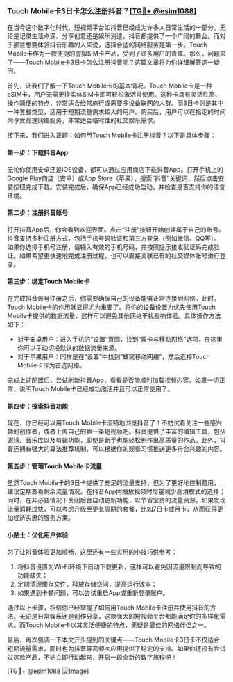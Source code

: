 ### Touch Mobile卡3日卡怎么注册抖音？[[TG💪+ @esim1088](https://t.me/s/esim1088)]

在当今这个数字化时代，短视频平台如抖音已经成为许多人日常生活的一部分。无论是记录生活点滴、分享创意还是娱乐消遣，抖音都提供了一个广阔的舞台。而对于那些想要体验抖音乐趣的人来说，选择合适的网络服务是第一步。Touch Mobile卡作为一款便捷的虚拟SIM卡产品，受到了许多用户的青睐。那么，问题来了——Touch Mobile卡3日卡怎么注册抖音呢？这篇文章将为你详细解答这一疑问。

首先，让我们了解一下Touch Mobile卡的基本情况。Touch Mobile卡是一种eSIM卡，用户无需更换实体SIM卡即可轻松激活并使用。这种卡具有灵活性高、操作简便的特点，非常适合经常旅行或需要多设备联网的人群。而3日卡则是其中一种套餐类型，适用于短期流量需求较大的用户。购买后，用户可以在指定的时间内享受高速网络服务，非常适合临时性的社交娱乐需求。

接下来，我们进入正题：如何用Touch Mobile卡注册抖音？以下是具体步骤：

#### **第一步：下载抖音App**

无论你使用安卓还是iOS设备，都可以通过应用商店下载抖音App。打开手机上的Google Play商店（安卓）或App Store（苹果），搜索“抖音”关键词，然后点击安装按钮完成下载。安装完成后，确保App已经成功启动，并检查是否支持你的语言环境。

#### **第二步：注册抖音账号**

打开抖音App后，你会看到欢迎界面。点击“注册”按钮开始创建属于自己的账号。抖音支持多种注册方式，包括手机号码验证和第三方登录（例如微信、QQ等）。如果你选择手机号注册，请输入有效的手机号码，并按照提示接收验证码完成验证。如果希望更快速地完成注册过程，也可以直接关联已有的社交媒体账号进行登录。

#### **第三步：绑定Touch Mobile卡**

在完成抖音账号注册之后，你需要确保自己的设备能够正常连接到网络。此时，Touch Mobile卡的作用就显得尤为重要了。将你的设备设置为优先使用Touch Mobile卡提供的数据流量，这样可以避免其他网络干扰影响体验。具体操作方法如下：

- 对于安卓用户：进入手机的“设置”页面，找到“双卡与移动网络”选项，在这里你可以手动切换默认的数据流量来源。
- 对于苹果用户：同样是在“设置”中找到“蜂窝移动网络”，然后选择Touch Mobile卡作为首选网络。

完成上述配置后，尝试刷新抖音App，看看是否能顺利加载视频内容。如果一切正常，说明Touch Mobile卡已经成功激活并且可以正常使用了。

#### **第四步：探索抖音功能**

现在，你已经可以用Touch Mobile卡流畅地浏览抖音了！不妨试着关注一些感兴趣的创作者，或者上传自己的第一条短视频吧。抖音提供了丰富的编辑工具，包括滤镜、音乐库以及剪辑功能，即使是新手也能轻松制作出高质量的作品。此外，抖音还拥有强大的算法推荐机制，可以根据你的观看习惯推送更多符合兴趣的内容。

#### **第五步：管理Touch Mobile卡流量**

虽然Touch Mobile卡的3日卡提供了充足的流量支持，但为了更好地控制费用，建议定期查看剩余流量情况。在抖音App内播放视频时尽量减少高清模式的选择；同时，在非必要情况下关闭后台自动更新功能，以节省宝贵的流量资源。如果发现流量消耗过快，可以考虑升级至更长周期的套餐，比如7日卡或月卡，从而获得更加经济实惠的服务方案。

#### **小贴士：优化用户体验**

为了让抖音体验更加顺畅，这里还有一些实用的小技巧供参考：
1. 将抖音设置为Wi-Fi环境下自动下载更新，这样可以避免因流量限制而导致的功能缺失；
2. 定期清理缓存文件，释放存储空间，提高运行效率；
3. 如果遇到卡顿问题，可以尝试重启App或重新登录账户。

通过以上步骤，相信你已经掌握了如何用Touch Mobile卡注册并使用抖音的方法。无论是日常娱乐还是创作分享，这款强大的短视频平台都能满足你的多样化需求。而Touch Mobile卡以其灵活便捷的特点，无疑是最佳的网络伴侣之一。

最后，再次强调一下本文开头提到的关键点——Touch Mobile卡3日卡不仅适合短期流量需求，同时也为抖音等高频次应用提供了稳定的支持。如果你还没有尝试过这款产品，不妨立即行动起来，开启一段全新的数字旅程吧！

[[TG💪+ @esim1088](https://t.me/s/esim1088) ![Image](https://i.postimg.cc/4NQfJmqS/Snipaste-2025-05-13-00-14-12.png)]